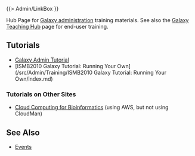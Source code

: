 {{> Admin/LinkBox }}

Hub Page for [Galaxy administration](/src/Admin/index.md) training materials. See also the [Galaxy Teaching Hub](/src/Teach/index.md) page for end-user training.

## Tutorials

* [Galaxy Admin Tutorial](/src/Admin/Training/GalaxyAdminTutorial/index.md)
* [ISMB2010 Galaxy Tutorial: Running Your Own](/src/Admin/Training/ISMB2010 Galaxy Tutorial: Running Your Own/index.md)

### Tutorials on Other Sites

* [Cloud Computing for Bioinformatics](http://training.bioinformatics.ucdavis.edu/docs/2012/05/AWS/index.html) (using AWS, but not using CloudMan)

## See Also

* [Events](/src/events/index.md)

